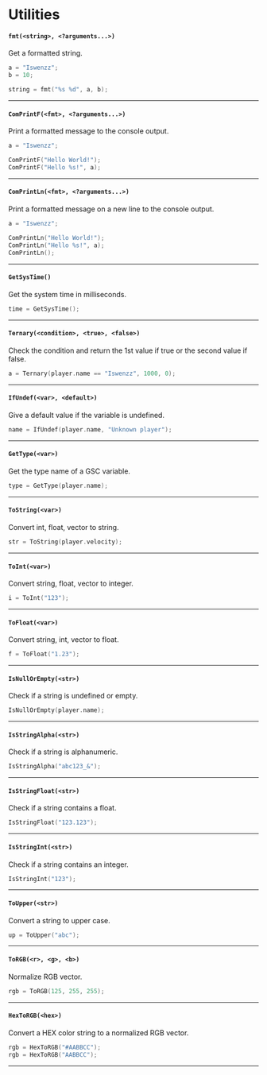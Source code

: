 # Utilities

#### ``fmt(<string>, <?arguments...>)``
Get a formatted string.

```c
a = "Iswenzz";
b = 10;

string = fmt("%s %d", a, b);
```
<hr>

#### ``ComPrintF(<fmt>, <?arguments...>)``
Print a formatted message to the console output.

```c
a = "Iswenzz";

ComPrintF("Hello World!");
ComPrintF("Hello %s!", a);
```
<hr>

#### ``ComPrintLn(<fmt>, <?arguments...>)``
Print a formatted message on a new line to the console output.

```c
a = "Iswenzz";

ComPrintLn("Hello World!");
ComPrintLn("Hello %s!", a);
ComPrintLn();
```
<hr>

#### ``GetSysTime()``
Get the system time in milliseconds.

```c
time = GetSysTime();
```
<hr>

#### ``Ternary(<condition>, <true>, <false>)``
Check the condition and return the 1st value if true or the second value if false.

```c
a = Ternary(player.name == "Iswenzz", 1000, 0);
```
<hr>

#### ``IfUndef(<var>, <default>)``
Give a default value if the variable is undefined.

```c
name = IfUndef(player.name, "Unknown player");
```
<hr>

#### ``GetType(<var>)``
Get the type name of a GSC variable.

```c
type = GetType(player.name);
```
<hr>

#### ``ToString(<var>)``
Convert int, float, vector to string.

```c
str = ToString(player.velocity);
```
<hr>

#### ``ToInt(<var>)``
Convert string, float, vector to integer.

```c
i = ToInt("123");
```
<hr>

#### ``ToFloat(<var>)``
Convert string, int, vector to float.

```c
f = ToFloat("1.23");
```
<hr>

#### ``IsNullOrEmpty(<str>)``
Check if a string is undefined or empty.

```c
IsNullOrEmpty(player.name);
```
<hr>

#### ``IsStringAlpha(<str>)``
Check if a string is alphanumeric.

```c
IsStringAlpha("abc123_&");
```
<hr>

#### ``IsStringFloat(<str>)``
Check if a string contains a float.

```c
IsStringFloat("123.123");
```
<hr>

#### ``IsStringInt(<str>)``
Check if a string contains an integer.

```c
IsStringInt("123");
```
<hr>

#### ``ToUpper(<str>)``
Convert a string to upper case.

```c
up = ToUpper("abc");
```
<hr>

#### ``ToRGB(<r>, <g>, <b>)``
Normalize RGB vector.

```c
rgb = ToRGB(125, 255, 255);
```
<hr>

#### ``HexToRGB(<hex>)``
Convert a HEX color string to a normalized RGB vector.

```c
rgb = HexToRGB("#AABBCC");
rgb = HexToRGB("AABBCC");
```
<hr>